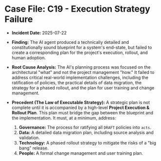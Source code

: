 # Case File: C19 - Execution Strategy Failure

- **Incident Date:** 2025-07-22
- **Finding:** The AI agent produced a technically detailed and constitutionally sound blueprint for a system's end-state, but failed to create a corresponding plan for the project's execution, rollout, and human adoption.

- **Root Cause Analysis:** The AI's planning process was focused on the architectural "what" and not the project management "how." It failed to address critical real-world implementation challenges, including the ratification of policies, the practical details of data migration, the strategy for a phased rollout, and the plan for user training and change management.

- **Precedent (The Law of Executable Strategy):** A strategic plan is not complete until it is accompanied by a high-level **Project Execution & Rollout Plan**. This plan must bridge the gap between the blueprint and the implementation. It must, at a minimum, address:
    1.  **Governance:** The process for ratifying all `DRAFT` policies into `acts`.
    2.  **Data:** A detailed data migration plan, including source analysis and validation.
    3.  **Technology:** A phased rollout strategy to mitigate the risks of a "big bang" release.
    4.  **People:** A formal change management and user training plan.